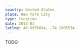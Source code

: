```yaml
---
country: United States
place: New York City
type: location
date: 2014-01
latlng: 40.6976684, -74.2605534
---
```


TODO

